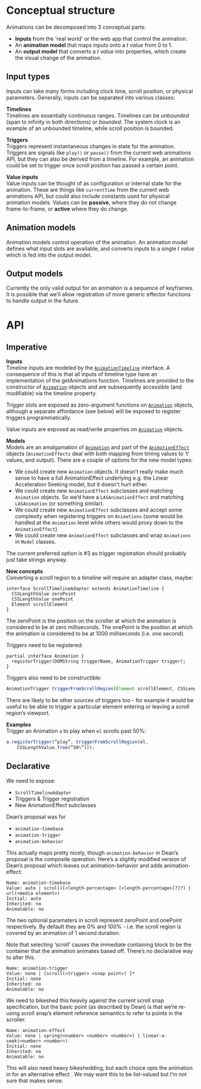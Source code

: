 # Conceptual structure
Animations can be decomposed into 3 conceptual parts:

- __Inputs__ from the 'real world' or the web app that control the animation.
- An __animation model__ that maps inputs onto a *t value* from 0 to 1.
- An __output model__ that converts a *t value* into properties, which create the visual change of the animation.
 
## Input types
Inputs can take many forms including clock time, scroll position, or physical parameters. Generally, inputs can be separated into various classes:

__Timelines__  
Timelines are essentially continuous ranges. Timelines can be *unbounded* (span to infinity in both directions) or *bounded*. The system clock is an example of an unbounded timeline, while scroll position is bounded.

__Triggers__  
Triggers represent instantaneous changes in state for the animation. Triggers are signals like `play()` or `pause()` from the current web animations API, but they can also be derived from a timeline. For example, an animation could be set to trigger once scroll position has passed a certain point.

__Value inputs__  
Value inputs can be thought of as configuration or internal state for the animation. These are things like `currentTime` from the current web animations API, but could also include constants used for physical animation models. Values can be __passive__, where they do not change frame-to-frame, or __active__ where they do change.

## Animation models
Animation models control operation of the animation. An animation model defines what input slots are available, and converts inputs to a single *t value* which is fed into the output model.

## Output models  
Currently the only valid output for an animation is a sequence of keyframes. It is possible that we’ll allow registration of more generic effector functions to handle output in the future.

# API

## Imperative
__Inputs__  
Timeline inputs are modeled by the [`AnimationTimeline`](https://www.w3.org/TR/web-animations/#animationtimeline) interface. A consequence of this is that all inputs of timeline type have an implementation of the getAnimations function. Timelines are provided to the constructor of [`Animation`](https://www.w3.org/TR/web-animations/#animation) objects and are subsequently accessible (and modifiable) via the timeline property.

Trigger slots are exposed as zero-argument functions on [`Animation`](https://www.w3.org/TR/web-animations/#animation) objects, although a separate affordance (see below) will be exposed to register triggers programmatically.

Value inputs are exposed as read/write properties on [`Animation`](https://www.w3.org/TR/web-animations/#animation) objects.

__Models__  
Models are an amalgamation of [`Animation`](https://www.w3.org/TR/web-animations/#animation) and part of the [`AnimationEffect`](https://www.w3.org/TR/web-animations/#animationeffectreadonly) objects (`AnimationEffects` deal with both mapping from timing values to ‘t’ values, and output). There are a couple of options for the new model types:  
 
 - We could create new `Animation` objects. It doesn’t really make much sense to have a full AnimationEffect underlying e.g. the Linear Acceleration Seeking model, but it doesn’t hurt either.
- We could create new `AnimationEffect` subclasses and matching `Animation` objects. So we’d have a `LASAnimationEffect` and matching `LASAnimation` (or something similar).
- We could create new `AnimationEffect` subclasses and accept some complexity when registering triggers on `Animations` (some would be handled at the `Animation` level while others would proxy down to the `AnimationEffect`)
- We could create new `AnimationEffect` subclasses and wrap `Animations` in `Model` classes.

The current preferred option is #3 as trigger registration should probably just take strings anyway.

__New concepts__  
Converting a scroll region to a timeline will require an adapter class, maybe:
```webidl
interface ScrollTimelineAdapter extends AnimationTimeline {
  CSSLengthValue zeroPoint
  CSSLengthValue onePoint
  Element scrollElement
}
```

The zeroPoint is the position on the scroller at which the animation is considered to be at zero milliseconds. The onePoint is the position at which the animation is considered to be at 1000 milliseconds (i.e. one second).

Triggers need to be registered:
```webidl
partial interface Animation {
  registerTrigger(DOMString triggerName, AnimationTrigger trigger);
}
```

Triggers also need to be constructible:
```javascript
AnimationTrigger triggerFromScrollRegion(Element scrollElement, CSSLengthValue triggerPoint)
```

There are likely to be other sources of triggers too - for example it would be useful to be able to trigger a particular element entering or leaving a scroll region’s viewport.

__Examples__  
Trigger an Animation `a` to play when `el` scrolls past 50%:

```javascript
a.registerTrigger(“play”, triggerFromScrollRegion(el, 
    CSSLengthValue.from(“50%”)));
```

## Declarative
We need to expose:
- `ScrollTimelineAdapter`
- Triggers & Trigger registration
- New AnimationEffect subclasses

Dean’s proposal was for
- `animation-timebase`
- `animation-trigger`
- `animation-behavior`

This actually maps pretty nicely, though `animation-behavior` in Dean’s proposal is the composite operation. Here’s a slightly modified version of Dean’s proposal which leaves out animation-behavior and adds animation-effect:

```
Name: animation-timebase
Value: auto | scroll([<length-percentage> [<length-percentage>]?]?) | url(<media element>)
Initial: auto
Inherited: no
Animatable: no
```

The two optional paramaters in scroll represent zeroPoint and onePoint respectively. By default they are 0% and 100% - i.e. the scroll region is covered by an animation of 1 second duration.

Note that selecting ‘scroll’ causes the immediate containing block to be the container that the animation animates based off. There’s no declarative way to alter this.

```
Name: animation-trigger
Value: none | [scroll(<trigger> <snap point>) ]*
Initial: none
Inherited: no
Animatable: no
```

We need to bikeshed this heavily against the current scroll snap specification, but the basic point (as described by Dean) is that we’re re-using scroll snap’s element reference semantics to refer to points in the scroller.

```
Name: animation-effect
Value: none | spring(<number> <number> <number>) | linear-a-seek(<number> <number>)
Initial: none
Inherited: no
Animatable: no
```

This will also need heavy bikeshedding, but each choice opts the animation in for an alternative effect . We may want this to be list-valued but I’m not sure that makes sense.
